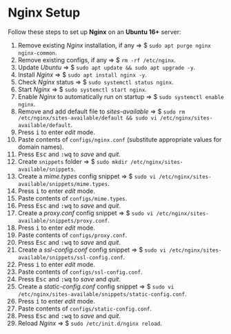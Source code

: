 # Nginx Setup
Follow these steps to set up **Nginx** on an **Ubuntu 16+** server:

1. Remove existing *Nginx* installation, if any => $ `sudo apt purge nginx nginx-common`.
2. Remove existing configs, if any => $ `rm -rf /etc/nginx`.
3. Update *Ubuntu* => $ `sudo apt update && sudo apt upgrade -y`.
4. Install *Nginx* => $ `sudo apt install nginx -y`.
5. Check *Nginx* status => $ `sudo systemctl status nginx`.
6. Start *Nginx* => $ `sudo systemctl start nginx`.
7. Enable *Nginx* to automatically run on startup => $ `sudo systemctl enable nginx`.
8. Remove and add default file to *sites-available* => $ `sudo rm /etc/nginx/sites-available/default && sudo vi /etc/nginx/sites-available/default`.
9. Press <kbd>i</kbd> to enter *edit* mode.
10. Paste contents of `configs/nginx.conf` (substitute appropriate values for domain names).
11. Press <kbd>Esc</kbd> and <kbd>:</kbd><kbd>w</kbd><kbd>q</kbd> to *save* and *quit*.
12. Create `snippets` folder => $ `sudo mkdir /etc/nginx/sites-available/snippets`.
13. Create a *mime.types* config snippet => $ `sudo vi /etc/nginx/sites-available/snippets/mime.types`.
14. Press <kbd>i</kbd> to enter *edit* mode.
15. Paste contents of `configs/mime.types`.
16. Press <kbd>Esc</kbd> and <kbd>:</kbd><kbd>w</kbd><kbd>q</kbd> to *save* and *quit*.
17. Create a *proxy.conf* config snippet => $ `sudo vi /etc/nginx/sites-available/snippets/proxy.conf`.
18. Press <kbd>i</kbd> to enter *edit* mode.
19. Paste contents of `configs/proxy.conf`.
20. Press <kbd>Esc</kbd> and <kbd>:</kbd><kbd>w</kbd><kbd>q</kbd> to *save* and *quit*.
21. Create a *ssl-config.conf* config snippet => $ `sudo vi /etc/nginx/sites-available/snippets/ssl-config.conf`.
22. Press <kbd>i</kbd> to enter *edit* mode.
23. Paste contents of `configs/ssl-config.conf`.
24. Press <kbd>Esc</kbd> and <kbd>:</kbd><kbd>w</kbd><kbd>q</kbd> to *save* and *quit*.
25. Create a *static-config.conf* config snippet => $ `sudo vi /etc/nginx/sites-available/snippets/static-config.conf`.
26. Press <kbd>i</kbd> to enter *edit* mode.
27. Paste contents of `configs/static-config.conf`.
28. Press <kbd>Esc</kbd> and <kbd>:</kbd><kbd>w</kbd><kbd>q</kbd> to *save* and *quit*.
29. Reload *Nginx* => $ `sudo /etc/init.d/nginx reload`.
